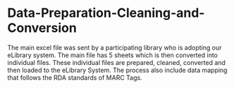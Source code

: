 # Data-Preparation-Cleaning-and-Conversion

The main excel file was sent by a participating library who is adopting our eLibrary system. 
The main file has 5 sheets which is then converted into individual files. 
These individual files are prepared, cleaned, converted and then loaded to the eLibrary System. 
The process also include data mapping that follows the RDA standards of MARC Tags.
